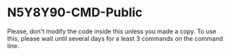 # N5Y8Y90-CMD-Public
Please, don't modify the code inside this unless you made a copy.
To use this, please wait until several days for a least 3 commands on the command line.
